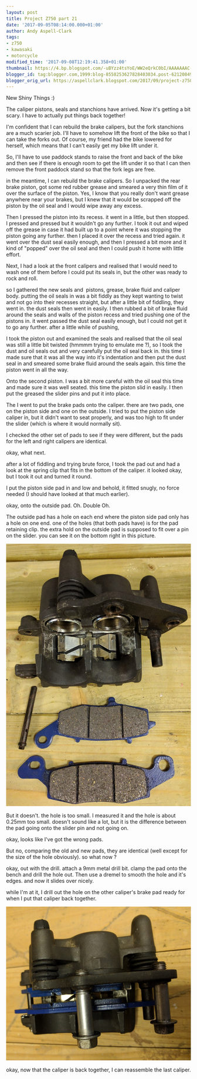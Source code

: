 ```yaml
---
layout: post
title: Project Z750 part 21
date: '2017-09-05T08:14:00.000+01:00'
author: Andy Aspell-Clark
tags:
- z750
- kawasaki
- motorcycle
modified_time: '2017-09-08T12:19:41.358+01:00'
thumbnail: https://4.bp.blogspot.com/-uBYzz4tsYoE/WW2eQrkC0bI/AAAAAAAC-NE/MFhL1B8oBGsEjmCJpByU88vAJcp49E7YQCKgBGAs/s72-c/IMG_20170718_063256.jpg
blogger_id: tag:blogger.com,1999:blog-8558253627828403034.post-6212084952968522000
blogger_orig_url: https://aspellclark.blogspot.com/2017/09/project-z750-part-21.html
---
```


New Shiny Things :)

The caliper pistons, seals and stanchions have arrived. Now it's getting a bit scary. I have to actually put things back together!

I'm confident that I can rebuild the brake calipers, but the fork stanchions are a much scarier job. I'll have to somehow lift the front of the bike so that I can take the forks out. Of course, my friend had the bike lowered for herself, which means that I can't easily get my bike lift under it.

So, I'll have to use paddock stands to raise the front and back of the bike and then see if there is enough room to get the lift under it so that I can then remove the front paddock stand so that the fork legs are free.

in the meantime, I can rebuild the brake calipers. So I unpacked the rear brake piston, got some red rubber grease and smeared a very thin film of it over the surface of the piston. Yes, I know that you really don't want grease anywhere near your brakes, but I knew that it would be scrapped off the piston by the oil seal and I&nbsp;would wipe away any excess.

Then I pressed the piston into its recess.&nbsp;it went in a little, but then stopped. I pressed and pressed but it wouldn't go any further. I took it out and wiped off the grease in case it had built up to a point where it was stopping the piston going any further. then I placed it over the recess and tried again. it went over the dust seal easily enough, and then I pressed a bit more and it kind of "popped" over the oil seal and then I could push it home with little effort.

Next, I had a look at the front calipers and realised that I would need to wash one of them before I could put its seals in, but the other was ready to rock and roll.

so I gathered the new seals and &nbsp;pistons, grease, brake fluid and caliper body. putting the oil seals in was a bit fiddly as they kept wanting to twist and not go into their recesses straight, but after a little bit of fiddling, they went in. the dust seals then went in easily. I then rubbed a bit of brake fluid around the seals and walls of the piston recess and tried pushing one of the pistons in. it went passed the dust seal easily enough, but I could not get it to go any further. after a little while of pushing,

I took the piston out and examined the seals and realised that the oil seal was still a little bit twisted (hmmmm trying to emulate me ?), so I took the dust and oil seals out and very carefully put the oil seal back in. this time I made sure that it was all the way into it's indentation and then put the dust seal in and smeared some brake fluid around the seals again. this time the piston went in all the way.

Onto the second piston. I was a bit more careful with the oil seal this time and made sure it was well seated. this time the piston slid in easily. I then put the greased the slider pins and put it into place.

The I went to put the brake pads onto the caliper. there are two pads, one on the piston side and one on the outside. I tried to put the piston side caliper in, but it didn't want to seat properly, and was too high to fit under the slider (which is where it would normally sit).

I checked the other set of pads to see if they were different, but the pads for the left and right calipers are identical.

okay, what next.

after a lot of fiddling and trying brute force, I took the pad out and had a look at the spring clip that fits in the bottom of the caliper. it looked okay, but I took it out and turned it round.

I put the piston side pad in and low and behold, it fitted snugly, no force needed (I should have looked at that much earlier).

okay, onto the outside pad. Oh. Double Oh.

The outside pad has a hole on each end where the piston side pad only has a hole on one end. one of the holes (that both pads have) is for the pad retaining clip. the extra hold on the outside pad is supposed to fit over a pin on the slider. you can see it on the bottom right in this picture.

![image](../_images/IMG_20170718_063256.jpg)

But it doesn't. the hole is too small. I measured it and the hole is about 0.25mm too small. doesn't sound like a lot, but it is the difference between the pad going onto the slider pin and not going on.

okay, looks like I've got the wrong pads.

But no, comparing the old and new pads, they are identical (well except for the size of the hole obviously). so what now ?

okay, out with the drill. attach a 9mm metal drill bit. clamp the pad onto the bench and drill the hole out. Then use a dremel to smooth the hole and it's edges. and now it slides over nicely.

while I'm at it, I drill out the hole on the other caliper's brake pad ready for when I put that caliper back together.

![image](../_images/IMG_20170715_075034.jpg)

okay, now that the caliper is back together, I can reassemble the last caliper.
